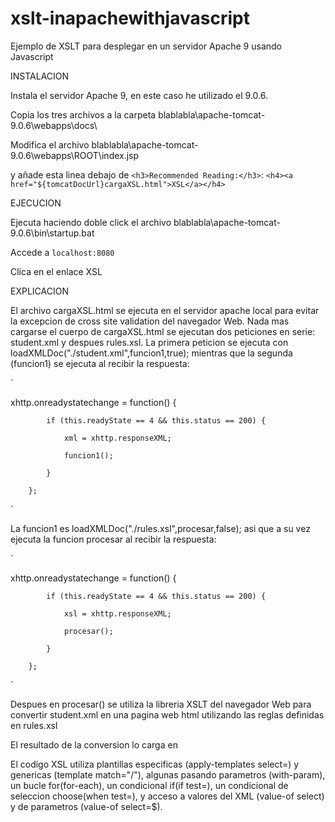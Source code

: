 # xslt-inapachewithjavascript
Ejemplo de XSLT para desplegar en un servidor Apache 9 usando Javascript

INSTALACION

Instala el servidor Apache 9, en este caso he utilizado el 9.0.6.

Copia los tres archivos a la carpeta blablabla\apache-tomcat-9.0.6\webapps\docs\

Modifica el archivo blablabla\apache-tomcat-9.0.6\webapps\ROOT\index.jsp

y añade esta linea debajo de `<h3>Recommended Reading:</h3>`:
`<h4><a href="${tomcatDocUrl}cargaXSL.html">XSL</a></h4>`


EJECUCION

Ejecuta haciendo doble click el archivo blablabla\apache-tomcat-9.0.6\bin\startup.bat

Accede a `localhost:8080`

Clica en el enlace XSL


EXPLICACION

El archivo cargaXSL.html se ejecuta en el servidor apache local para evitar la excepcion de cross site validation del navegador Web.
Nada mas cargarse el cuerpo de cargaXSL.html se ejecutan dos peticiones en serie: student.xml y despues rules.xsl.
La primera peticion se ejecuta con loadXMLDoc("./student.xml",funcion1,true); mientras que la segunda (funcion1) se ejecuta al recibir la respuesta:

`

xhttp.onreadystatechange = function() {

			if (this.readyState == 4 && this.status == 200) {
			
				xml = xhttp.responseXML;
				
				funcion1();
				
			}
			
		};
		
`

La funcion1 es loadXMLDoc("./rules.xsl",procesar,false); asi que a su vez ejecuta la funcion procesar al recibir la respuesta:

`

xhttp.onreadystatechange = function() {

			if (this.readyState == 4 && this.status == 200) {
			
				xsl = xhttp.responseXML;
				
				procesar();
				
			}
			
		};
		
`

Despues en procesar() se utiliza la libreria XSLT del navegador Web para convertir student.xml en una pagina web html utilizando las reglas definidas en rules.xsl

El resultado de la conversion lo carga en <div id="example" />

El codigo XSL utiliza plantillas especificas (apply-templates select=) y genericas (template match="/"), algunas pasando parametros (with-param), un bucle for(for-each), un condicional if(if test=), un condicional de seleccion choose(when test=), y acceso a valores del XML (value-of select) y de parametros (value-of select=$).
